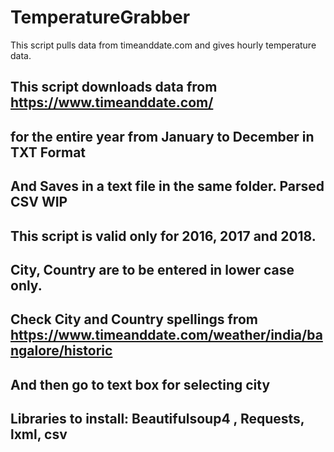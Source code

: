 # TemperatureGrabber
This script pulls data from timeanddate.com and gives hourly temperature data. 

## This script downloads data from https://www.timeanddate.com/
## for the entire year from January to December in TXT Format
## And Saves in a text file in the same folder. Parsed CSV WIP
## This script is valid only for 2016, 2017 and 2018.
## City, Country are to be entered in lower case only.
## Check City and Country spellings from https://www.timeanddate.com/weather/india/bangalore/historic
## And then go to text box for selecting city
## Libraries to install: Beautifulsoup4 , Requests, lxml, csv
